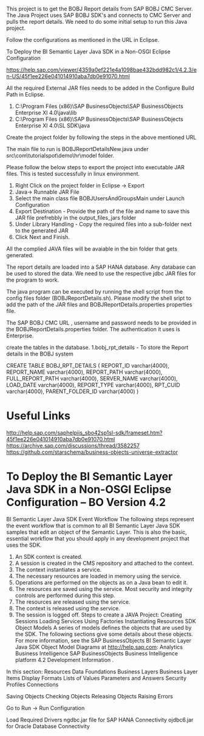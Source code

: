 This project is to get the BOBJ Report details from SAP BOBJ CMC Server. The Java Project uses SAP BOBJ SDK's and connects to CMC Server and pulls the report details. We need to do some initial setup to run this Java project.

Follow the configurations as mentioned in the URL in Eclipse.

To Deploy the BI Semantic Layer Java SDK in a Non-OSGI Eclipse Configuration

https://help.sap.com/viewer/4359a0ef221e4a1098bae432bdd982c1/4.2.3/en-US/45f1ee226e041014910aba7db0e91070.html

All the required External JAR files needs to be added in the Configure Build Path in Eclipse.

1. C:\Program Files (x86)\SAP BusinessObjects\SAP BusinessObjects Enterprise XI 4.0\java\lib
2. C:\Program Files (x86)\SAP BusinessObjects\SAP BusinessObjects Enterprise XI 4.0\SL SDK\java

Create the project folder by following the steps in the above mentioned URL

The main file to run is BOBJReportDetailsNew.java under src\com\tutorialspot\demo\hr\model folder.

Please follow the below steps to export the project into executable JAR files. This is tested successfully in linux environment.
1. Right Click on the project folder in Eclipse -> Export
2. Java-> Runnable JAR File
3. Select the main class file BOBJUsersAndGroupsMain under Launch Configuration
4. Export Destination - Provide the path of the file and name to save this JAR file prefrebbly in the output_files_jars folder
5. Under Library Handling - Copy the required files into a sub-folder next to the generated JAR
6. Click Next and Finish.

All the complied JAVA files will be avaiable in the bin folder that gets generated.

The report details are loaded into a SAP HANA database. Any database can be used to stored the data. We need to use the respective jdbc JAR files for the program to work.

The java program can be executed by running the shell script from the config files folder (BOBJReportDetails.sh). Please modify the shell sript to add the path of the JAR files and BOBJReportDetails.properties properties file.

The SAP BOBJ CMC URL , username and  password needs to be provided in the BOBJReportDetails.properties folder. The authentication it uses is Enterprise.

create the tables in the database.
1.bobj_rpt_details - To store the Report details in the BOBJ system


CREATE TABLE BOBJ_RPT_DETAILS
(
REPORT_ID varchar(4000),
REPORT_NAME varchar(4000),
REPORT_PATH varchar(4000),
FULL_REPORT_PATH varchar(4000),
SERVER_NAME varchar(4000),
LOAD_DATE varchar(4000),
REPORT_TYPE varchar(4000),
RPT_CUID varchar(4000),
PARENT_FOLDER_ID varchar(4000)
)

Useful Links
================
http://help.sap.com/saphelpiis_sbo42sp1sl-sdk/frameset.htm?45f1ee226e041014910aba7db0e91070.html
https://archive.sap.com/discussions/thread/3582257
https://github.com/starschema/business-objects-universe-extractor


To Deploy the BI Semantic Layer Java SDK in a Non-OSGI Eclipse Configuration – BO Version 4.2
=============================================================================================
BI Semantic Layer Java SDK Event Workflow
The following steps represent the event workflow that is common to all BI Semantic Layer Java SDK samples that edit an object of the Semantic Layer. This is also the basic, essential workflow that you should apply in any development project that uses the SDK.
1.	An SDK context is created.
2.	A session is created in the CMS repository and attached to the context.
3.	The context instantiates a service.
4.	The necessary resources are loaded in memory using the service.
5.	Operations are performed on the objects as on a Java bean to edit it.
6.	The resources are saved using the service. Most security and integrity controls are performed during this step.
7.	The resources are released using the service.
8.	The context is released using the service.
9.	The session is logged off.
Steps to create a JAVA Project:
Creating Sessions
Loading Services
Using Factories
Instantiating Resources
SDK Object Models
A series of models defines the objects that are used by the SDK. The following sections give some details about these objects. For more information, see the SAP BusinessObjects BI Semantic Layer Java SDK Object Model Diagrams at http://help.sap.com:   Analytics   Business Intelligence   SAP BusinessObjects Business Intelligence platform 4.2   Development Information  .

In this section:
Resources
Data Foundations
Business Layers
Business Layer Items
Display Formats
Lists of Values
Parameters and Answers
Security Profiles
Connections




Saving Objects
Checking Objects
Releasing Objects
Raising Errors

Go to Run -> Run Configuration
 

 
Load Required Drivers
ngdbc.jar file for SAP HANA Connectivity
ojdbc6.jar for Oracle Database Connectivity
 




